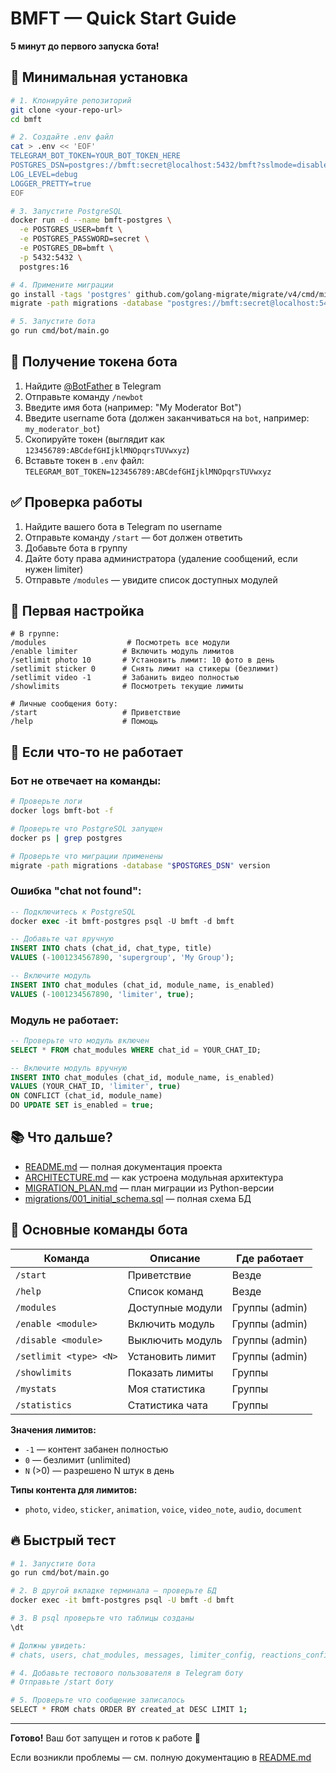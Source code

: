 # BMFT — Quick Start Guide

**5 минут до первого запуска бота!**

## 🚀 Минимальная установка

```bash
# 1. Клонируйте репозиторий
git clone <your-repo-url>
cd bmft

# 2. Создайте .env файл
cat > .env << 'EOF'
TELEGRAM_BOT_TOKEN=YOUR_BOT_TOKEN_HERE
POSTGRES_DSN=postgres://bmft:secret@localhost:5432/bmft?sslmode=disable
LOG_LEVEL=debug
LOGGER_PRETTY=true
EOF

# 3. Запустите PostgreSQL
docker run -d --name bmft-postgres \
  -e POSTGRES_USER=bmft \
  -e POSTGRES_PASSWORD=secret \
  -e POSTGRES_DB=bmft \
  -p 5432:5432 \
  postgres:16

# 4. Примените миграции
go install -tags 'postgres' github.com/golang-migrate/migrate/v4/cmd/migrate@latest
migrate -path migrations -database "postgres://bmft:secret@localhost:5432/bmft?sslmode=disable" up

# 5. Запустите бота
go run cmd/bot/main.go
```

## 📝 Получение токена бота

1. Найдите [@BotFather](https://t.me/BotFather) в Telegram
2. Отправьте команду `/newbot`
3. Введите имя бота (например: "My Moderator Bot")
4. Введите username бота (должен заканчиваться на `bot`, например: `my_moderator_bot`)
5. Скопируйте токен (выглядит как `123456789:ABCdefGHIjklMNOpqrsTUVwxyz`)
6. Вставьте токен в `.env` файл: `TELEGRAM_BOT_TOKEN=123456789:ABCdefGHIjklMNOpqrsTUVwxyz`

## ✅ Проверка работы

1. Найдите вашего бота в Telegram по username
2. Отправьте команду `/start` — бот должен ответить
3. Добавьте бота в группу
4. Дайте боту права администратора (удаление сообщений, если нужен limiter)
5. Отправьте `/modules` — увидите список доступных модулей

## 🔧 Первая настройка

```
# В группе:
/modules                  # Посмотреть все модули
/enable limiter          # Включить модуль лимитов
/setlimit photo 10       # Установить лимит: 10 фото в день
/setlimit sticker 0      # Снять лимит на стикеры (безлимит)
/setlimit video -1       # Забанить видео полностью
/showlimits              # Посмотреть текущие лимиты

# Личные сообщения боту:
/start                   # Приветствие
/help                    # Помощь
```

## 🐛 Если что-то не работает

### Бот не отвечает на команды:

```bash
# Проверьте логи
docker logs bmft-bot -f

# Проверьте что PostgreSQL запущен
docker ps | grep postgres

# Проверьте что миграции применены
migrate -path migrations -database "$POSTGRES_DSN" version
```

### Ошибка "chat not found":

```sql
-- Подключитесь к PostgreSQL
docker exec -it bmft-postgres psql -U bmft -d bmft

-- Добавьте чат вручную
INSERT INTO chats (chat_id, chat_type, title) 
VALUES (-1001234567890, 'supergroup', 'My Group');

-- Включите модуль
INSERT INTO chat_modules (chat_id, module_name, is_enabled) 
VALUES (-1001234567890, 'limiter', true);
```

### Модуль не работает:

```sql
-- Проверьте что модуль включен
SELECT * FROM chat_modules WHERE chat_id = YOUR_CHAT_ID;

-- Включите модуль вручную
INSERT INTO chat_modules (chat_id, module_name, is_enabled) 
VALUES (YOUR_CHAT_ID, 'limiter', true)
ON CONFLICT (chat_id, module_name) 
DO UPDATE SET is_enabled = true;
```

## 📚 Что дальше?

- [README.md](README.md) — полная документация проекта
- [ARCHITECTURE.md](ARCHITECTURE.md) — как устроена модульная архитектура
- [MIGRATION_PLAN.md](MIGRATION_PLAN.md) — план миграции из Python-версии
- [migrations/001_initial_schema.sql](migrations/001_initial_schema.sql) — полная схема БД

## 🎯 Основные команды бота

| Команда | Описание | Где работает |
|---------|----------|--------------|
| `/start` | Приветствие | Везде |
| `/help` | Список команд | Везде |
| `/modules` | Доступные модули | Группы (admin) |
| `/enable <module>` | Включить модуль | Группы (admin) |
| `/disable <module>` | Выключить модуль | Группы (admin) |
| `/setlimit <type> <N>` | Установить лимит | Группы (admin) |
| `/showlimits` | Показать лимиты | Группы |
| `/mystats` | Моя статистика | Группы |
| `/statistics` | Статистика чата | Группы |

**Значения лимитов:**
- `-1` — контент забанен полностью
- `0` — безлимит (unlimited)
- `N` (>0) — разрешено N штук в день

**Типы контента для лимитов:**
- `photo`, `video`, `sticker`, `animation`, `voice`, `video_note`, `audio`, `document`

## 🔥 Быстрый тест

```bash
# 1. Запустите бота
go run cmd/bot/main.go

# 2. В другой вкладке терминала — проверьте БД
docker exec -it bmft-postgres psql -U bmft -d bmft

# 3. В psql проверьте что таблицы созданы
\dt

# Должны увидеть:
# chats, users, chat_modules, messages, limiter_config, reactions_config, etc.

# 4. Добавьте тестового пользователя в Telegram боту
# Отправьте /start боту

# 5. Проверьте что сообщение записалось
SELECT * FROM chats ORDER BY created_at DESC LIMIT 1;
```

---

**Готово!** Ваш бот запущен и готов к работе 🎉

Если возникли проблемы — см. полную документацию в [README.md](README.md)
